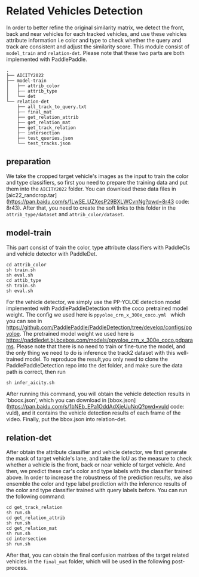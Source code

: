 # Related Vehicles Detection
In order to better refine the original similarity matrix, we detect the front, back and near vehicles for each tracked vehicles, and use these vehicles attribute information i.e color and type to check whether the query and track are consistent and adjust the similarity score. This module consist of `model_train` and `relation-det`. Please note that these two parts are both implemented with PaddlePaddle.
```
.
├── AICITY2022
├── model-train
│   ├── attrib_color
│   ├── attrib_type
│   └── det
└── relation-det
    ├── all_track_to_query.txt
    ├── final_mat
    ├── get_relation_attrib
    ├── get_relation_mat
    ├── get_track_relation
    ├── intersection
    ├── test_queries.json
    └── test_tracks.json
```
## preparation
We take the cropped target vehicle's images as the input to train the color and type classifiers, so first you need to prepare the training data and put them into the `AICITY2022` folder. You can download these data files in [aic22_randcrop.tar](https://pan.baidu.com/s/1LwSE_UZXesP29BXLWCvnNg?pwd=8r43 code: 8r43). After that, you need to create the soft links to this folder in the `attrib_type/dataset` and `attrib_color/dataset`.

## model-train
This part consist of train the color, type attribute classifiers with PaddleCls and vehicle detector with PaddleDet.
```
cd attrib_color
sh train.sh  
sh eval.sh
cd attib_type
sh train.sh
sh eval.sh
```
For the vehicle detector, we simply use the PP-YOLOE detection model implemented with PaddlePaddleDetection with the coco pretrained model weight. The config we used here is `ppyoloe_crn_x_300e_coco.yml ` which you can see in https://github.com/PaddlePaddle/PaddleDetection/tree/develop/configs/ppyoloe. The pretrained model weight we used here is https://paddledet.bj.bcebos.com/models/ppyoloe_crn_x_300e_coco.pdparams. Please note that there is no need to train or fine-tune the model, and the only thing we need to do is inference the track2 dataset with this well-trained model. To reproduce the result,you only need to clone the PaddlePaddleDetection repo into the det folder, and make sure the data path is correct, then run
```
sh infer_aicity.sh
```

After running this command, you will obtain the vehicle detection results in 'bboox.json', which you can download in [bbox.json](https://pan.baidu.com/s/1bNEb_EPa1OddAdXjeUuNqQ?pwd=vuld code: vuld), and it contains the vehicle detection results of each frame of the video. Finally, put the bbox.json into relation-det.

## relation-det
After obtain the attribute classifier and vehicle detector, we first generate the mask of target vehicle's lane, and take the IoU as the measure to check whether a vehicle is the front, back or near vehicle of target vehicle. And then, we predict these car's color and type labels with the classifier trained above. In order to increase the robustness of the prediction results, we also ensemble the color and type label prediction with the inference results of the color and type classifier trained with query labels before. You can run the following command:
```
cd get_track_relation
sh run.sh
cd get_relation_attrib
sh run.sh
cd get_relation_mat
sh run.sh
cd intersection
sh run.sh
```
After that, you can obtain the final confusion matrixes of the target related vehicles in the `final_mat` folder, which will be used in the following post-process.